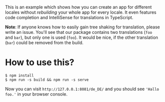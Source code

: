 This is an example which shows how you can create an app for different locales without _rebuilding_ your whole app for every locale. It even features code completion and IntelliSense for translations in TypeScript.

**Note**: If anyone knows how to easily gain tree shaking for translation, please write an issue. You'll see that our package contains two translations (`foo` and `bar`), but only one is used (`foo`). It would be nice, if the other translation (`bar`) could be removed from the build.

# How to use this?

```
$ npm install
$ npm run -s build && npm run -s serve
```

Now you can visit `http://127.0.0.1:8081/de_DE/` and you should see `'Hallo foo.'` in your browser console.

